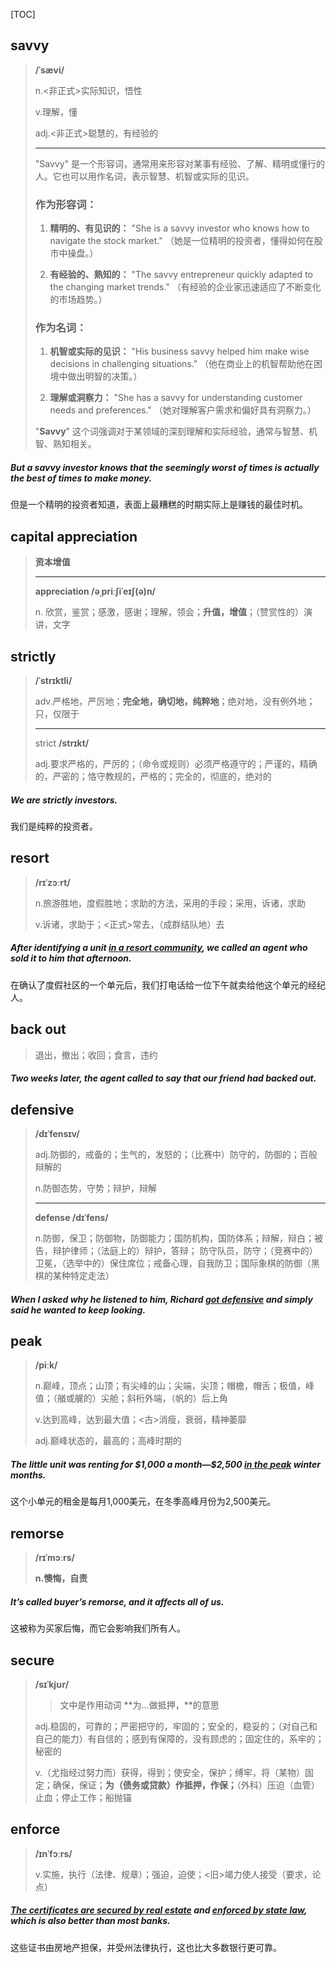 [TOC]

## savvy

> **/ˈsævi/**
>
> n.<非正式>实际知识，悟性
>
> v.理解，懂
>
> adj.<非正式>聪慧的，有经验的
>
> ---
>
> "Savvy" 是一个形容词，通常用来形容对某事有经验、了解、精明或懂行的人。它也可以用作名词，表示智慧、机智或实际的见识。
>
> ### 作为形容词：
>
> 1. **精明的、有见识的：** "She is a savvy investor who knows how to navigate the stock market."
>    （她是一位精明的投资者，懂得如何在股市中操盘。）
>
> 2. **有经验的、熟知的：** "The savvy entrepreneur quickly adapted to the changing market trends."
>    （有经验的企业家迅速适应了不断变化的市场趋势。）
>
> ### 作为名词：
>
> 1. **机智或实际的见识：** "His business savvy helped him make wise decisions in challenging situations."
>    （他在商业上的机智帮助他在困境中做出明智的决策。）
>
> 2. **理解或洞察力：** "She has a savvy for understanding customer needs and preferences."
>    （她对理解客户需求和偏好具有洞察力。）
>
> "**Savvy**" 这个词强调对于某领域的深刻理解和实际经验，通常与智慧、机智、熟知相关。

##### But a **savvy** investor knows that the seemingly worst of times is actually the best of times to make money.

但是一个精明的投资者知道，表面上最糟糕的时期实际上是赚钱的最佳时机。

## capital appreciation

> **资本增值**
>
> ---
>
> **appreciation	/əˌpriːʃiˈeɪʃ(ə)n/**
>
> n.
> 欣赏，鉴赏；感激，感谢；理解，领会；**升值，增值**；（赞赏性的）演讲，文字

## strictly

> **/ˈstrɪktli/**
>
> adv.严格地，严厉地；**完全地，确切地，纯粹地**；绝对地，没有例外地；只，仅限于
>
> ---
>
> strict	**/strɪkt/**
>
> adj.要求严格的，严厉的；（命令或规则）必须严格遵守的；严谨的，精确的，严密的；恪守教规的，严格的；完全的，彻底的，绝对的

##### We are **strictly** investors.

我们是纯粹的投资者。

## resort

> **/rɪˈzɔːrt/**
>
> n.旅游胜地，度假胜地；求助的方法，采用的手段；采用，诉诸，求助
>
> v.诉诸，求助于；<正式>常去，（成群结队地）去

##### After identifying a unit <u>in a **resort** community</u>, we called an agent who sold it to him that afternoon.

在确认了度假社区的一个单元后，我们打电话给一位下午就卖给他这个单元的经纪人。

## back out

> 退出，撤出；收回；食言，违约

##### Two weeks later, the agent called to say that our friend had **backed out**. 

## defensive

> **/dɪˈfensɪv/**
>
> adj.防御的，戒备的；生气的，发怒的；（比赛中）防守的，防御的；百般辩解的
>
> n.防御态势，守势；辩护，辩解
>
> ---
>
> **defense	/dɪˈfens/**
>
> n.防御，保卫；防御物，防御能力；国防机构，国防体系；辩解，辩白；被告，辩护律师；（法庭上的）辩护，答辩； 防守队员，防守；（竞赛中的）卫冕，（选举中的）保住席位；戒备心理，自我防卫；国际象棋的防御（黑棋的某种特定走法）

##### When I asked why he listened to him, Richard <u>got **defensive**</u> and simply said he wanted to keep looking.

## peak

> **/piːk/**
>
> n.巅峰，顶点；山顶；有尖峰的山；尖端，尖顶；帽檐，帽舌；极值，峰值；（艏或艉的）尖舱；斜桁外端，（帆的）后上角
>
> v.达到高峰，达到最大值；<古>消瘦，衰弱，精神萎靡
>
> adj.巅峰状态的，最高的；高峰时期的

##### The little unit was renting for \$1,000 a month—\$2,500 <u>in the **peak**</u> winter months.

这个小单元的租金是每月1,000美元，在冬季高峰月份为2,500美元。

## remorse

> **/rɪˈmɔːrs/**
>
> **n.懊悔，自责**

##### It’s called buyer’s **remorse**, and it affects all of us.

这被称为买家后悔，而它会影响我们所有人。

## secure

> **/sɪˈkjʊr/**
>
> > 文中是作用动词 **为...做抵押，**的意思
>
> adj.稳固的，可靠的；严密把守的，牢固的；安全的，稳妥的；（对自己和自己的能力）有自信的；感到有保障的，没有顾虑的；固定住的，系牢的；秘密的
>
> v.（尤指经过努力而）获得，得到；使安全，保护；缚牢，将（某物）固定；确保，保证；**为（债务或贷款）作抵押，作保；**（外科）压迫（血管）止血；停止工作；船抛锚

## enforce

> **/ɪnˈfɔːrs/**
>
> v.实施，执行（法律、规章）；强迫，迫使；<旧>竭力使人接受（要求，论点）

##### <u>The certificates are **secured** by real estate</u> and <u>**enforced** by state law</u>, which is also better than most banks.

这些证书由房地产担保，并受州法律执行，这也比大多数银行更可靠。

